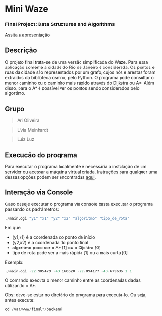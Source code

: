 # Mini Waze
### Final Project: Data Structures and Algorithms

[Assita a apresentação](https://youtu.be/njsW6HlLDzc)

## Descrição

O projeto final trata-se de uma versão simplificada do Waze. Para essa aplicação somente a cidade do Rio de Janeiro é considerada. Os pontos e ruas da cidade são representados por um grafo, cujos nós e arestas foram extraidos da biblioteca osmnx, pelo Python. O programa pode consultar o menor caminho ou o caminho mais rápido através do Dijkstra ou A*. Além disso, para o A* é possível ver os pontos sendo considerados pelo algortimo. 

## Grupo

> Ari Oliveira

> Lívia Meinhardt

> Luiz Luz

## Execução do programa

Para executar o programa localmente é necessária a instalação de um servidor ou acessar a máquina virtual criada. Instruções para qualquer uma dessas opções podem ser encontradas [aqui](auxiliares/servidor.md).

## Interação via Console

Caso deseje executar o programa via console basta executar o programa passando os padrâmetros:


```s
./main.cgi "y1" "x1" "y2" "x2" "algoritmo" "tipo_de_rota"
```
Em que:

* (y1,x1) é a coordenada do ponto de início
* (y2,x2) é a coordenada do ponto final
* algoritmo pode ser o A* [1] ou o Dijsktra [0]
* tipo de rota pode ser a mais rápida [1] ou a mais curta [0]

Exemplo:

```s
./main.cgi -22.905479 -43.168620 -22.894177 -43.679636 1 1
```
O comando executa o menor caminho entre as coordenadas dadas utilizando o A*.

Obs: deve-se estar no diretório do programa para executa-lo. Ou seja, antes execute:

```s
cd /var/www/final*/backend
```
